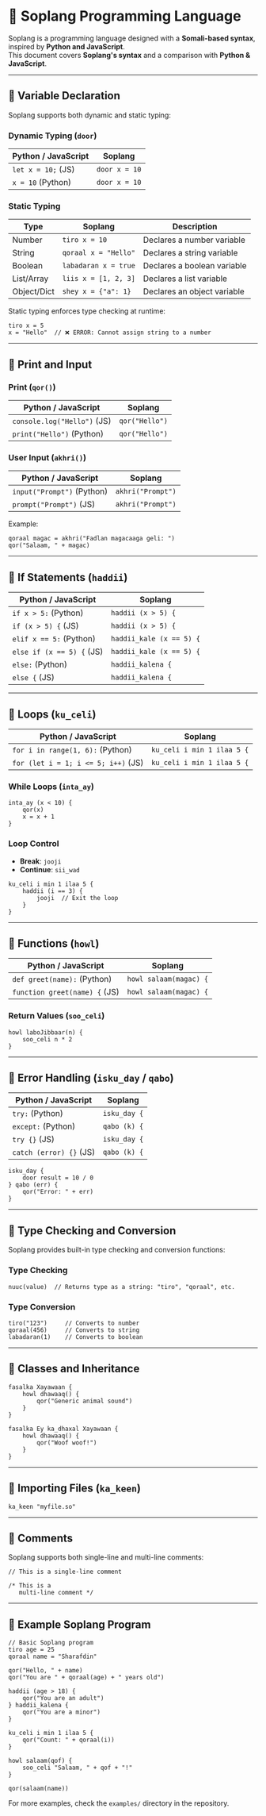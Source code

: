 # 📌 Soplang Programming Language  
Soplang is a programming language designed with a **Somali-based syntax**, inspired by **Python and JavaScript**.  
This document covers **Soplang's syntax** and a comparison with **Python & JavaScript**.  

---

## **🚀 Variable Declaration**
Soplang supports both dynamic and static typing:

### **Dynamic Typing (`door`)**
| **Python / JavaScript** | **Soplang**   |
| ----------------------- | ------------- |
| `let x = 10;` (JS)      | `door x = 10` |
| `x = 10` (Python)       | `door x = 10` |

### **Static Typing**
| **Type**    | **Soplang**          | **Description**             |
| ----------- | -------------------- | --------------------------- |
| Number      | `tiro x = 10`        | Declares a number variable  |
| String      | `qoraal x = "Hello"` | Declares a string variable  |
| Boolean     | `labadaran x = true` | Declares a boolean variable |
| List/Array  | `liis x = [1, 2, 3]` | Declares a list variable    |
| Object/Dict | `shey x = {"a": 1}`  | Declares an object variable |

Static typing enforces type checking at runtime:
```somali
tiro x = 5
x = "Hello"  // ❌ ERROR: Cannot assign string to a number
```

---

## **📌 Print and Input**

### **Print (`qor()`)**
| **Python / JavaScript**     | **Soplang**    |
| --------------------------- | -------------- |
| `console.log("Hello")` (JS) | `qor("Hello")` |
| `print("Hello")` (Python)   | `qor("Hello")` |

### **User Input (`akhri()`)**
| **Python / JavaScript**    | **Soplang**       |
| -------------------------- | ----------------- |
| `input("Prompt")` (Python) | `akhri("Prompt")` |
| `prompt("Prompt")` (JS)    | `akhri("Prompt")` |

Example:
```somali
qoraal magac = akhri("Fadlan magacaaga geli: ")
qor("Salaam, " + magac)
```

---

## **📌 If Statements (`haddii`)**
| **Python / JavaScript**   | **Soplang**              |
| ------------------------- | ------------------------ |
| `if x > 5:` (Python)      | `haddii (x > 5) {`       |
| `if (x > 5) {` (JS)       | `haddii (x > 5) {`       |
| `elif x == 5:` (Python)   | `haddii_kale (x == 5) {` |
| `else if (x == 5) {` (JS) | `haddii_kale (x == 5) {` |
| `else:` (Python)          | `haddii_kalena {`        |
| `else {` (JS)             | `haddii_kalena {`        |

---

## **📌 Loops (`ku_celi`)**
| **Python / JavaScript**             | **Soplang**                |
| ----------------------------------- | -------------------------- |
| `for i in range(1, 6):` (Python)    | `ku_celi i min 1 ilaa 5 {` |
| `for (let i = 1; i <= 5; i++)` (JS) | `ku_celi i min 1 ilaa 5 {` |

### **While Loops (`inta_ay`)**
```somali
inta_ay (x < 10) {
    qor(x)
    x = x + 1
}
```

### **Loop Control**
- **Break**: `jooji`
- **Continue**: `sii_wad`

```somali
ku_celi i min 1 ilaa 5 {
    haddii (i == 3) {
        jooji  // Exit the loop
    }
}
```

---

## **📌 Functions (`howl`)**
| **Python / JavaScript**       | **Soplang**            |
| ----------------------------- | ---------------------- |
| `def greet(name):` (Python)   | `howl salaam(magac) {` |
| `function greet(name) {` (JS) | `howl salaam(magac) {` |

### **Return Values (`soo_celi`)**
```somali
howl laboJibbaar(n) {
    soo_celi n * 2
}
```

---

## **📌 Error Handling (`isku_day` / `qabo`)**
| **Python / JavaScript** | **Soplang**  |
| ----------------------- | ------------ |
| `try:` (Python)         | `isku_day {` |
| `except:` (Python)      | `qabo (k) {` |
| `try {}` (JS)           | `isku_day {` |
| `catch (error) {}` (JS) | `qabo (k) {` |

```somali
isku_day {
    door result = 10 / 0
} qabo (err) {
    qor("Error: " + err)
}
```

---

## **📌 Type Checking and Conversion**
Soplang provides built-in type checking and conversion functions:

### **Type Checking**
```somali
nuuc(value)  // Returns type as a string: "tiro", "qoraal", etc.
```

### **Type Conversion**
```somali
tiro("123")     // Converts to number
qoraal(456)     // Converts to string
labadaran(1)    // Converts to boolean
```

---

## **📌 Classes and Inheritance**
```somali
fasalka Xayawaan {
    howl dhawaaq() {
        qor("Generic animal sound")
    }
}

fasalka Ey ka_dhaxal Xayawaan {
    howl dhawaaq() {
        qor("Woof woof!")
    }
}
```

---

## **📌 Importing Files (`ka_keen`)**
```somali
ka_keen "myfile.so"
```

---

## **📌 Comments**
Soplang supports both single-line and multi-line comments:

```somali
// This is a single-line comment

/* This is a 
   multi-line comment */
```

---

## **📌 Example Soplang Program**
```somali
// Basic Soplang program
tiro age = 25
qoraal name = "Sharafdin"

qor("Hello, " + name)
qor("You are " + qoraal(age) + " years old")

haddii (age > 18) {
    qor("You are an adult")
} haddii_kalena {
    qor("You are a minor")
}

ku_celi i min 1 ilaa 5 {
    qor("Count: " + qoraal(i))
}

howl salaam(qof) {
    soo_celi "Salaam, " + qof + "!"
}

qor(salaam(name))
```

For more examples, check the `examples/` directory in the repository.